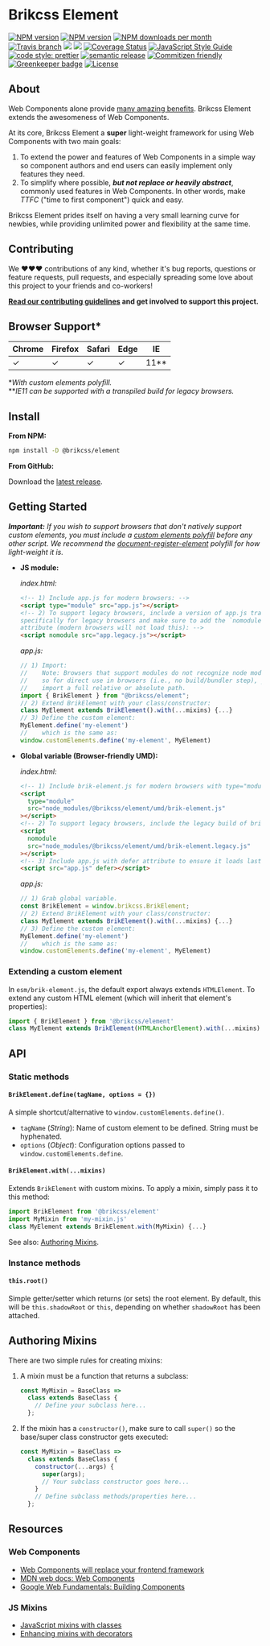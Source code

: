# Brikcss Element

<!-- Shields. -->
<p>
    <!-- NPM version. -->
    <a href="https://www.npmjs.com/package/@brikcss/element"><img alt="NPM version" src="https://img.shields.io/npm/v/@brikcss/element/latest.svg?style=flat-square"></a>
    <!-- NPM tag version. -->
    <a href="https://www.npmjs.com/package/@brikcss/element"><img alt="NPM version" src="https://img.shields.io/npm/v/@brikcss/element/next.svg?style=flat-square"></a>
    <!-- NPM downloads/month. -->
    <a href="https://www.npmjs.com/package/@brikcss/element"><img alt="NPM downloads per month" src="https://img.shields.io/npm/dm/@brikcss/element.svg?style=flat-square"></a>
    <!-- Travis branch. -->
    <a href="https://github.com/brikcss/node-module/tree/master"><img alt="Travis branch" src="https://img.shields.io/travis/rust-lang/rust/master.svg?style=flat-square&label=master"></a>
    <!-- Codacy. -->
    <a href="https://www.codacy.com/app/thezimmee/element"><img src="https://img.shields.io/codacy/grade/e6c03044c1e24c4c9a2f4f31e0c84e38/master.svg?style=flat-square"/></a>
    <a href="https://www.codacy.com/app/thezimmee/element"><img src="https://img.shields.io/codacy/coverage/e6c03044c1e24c4c9a2f4f31e0c84e38/master.svg?style=flat-square"/></a>
    <!-- Coveralls -->
    <a href='https://coveralls.io/github/brikcss/node-module?branch=master'><img src='https://img.shields.io/coveralls/github/brikcss/node-module/master.svg?style=flat-square' alt='Coverage Status' /></a>
    <!-- JS Standard style. -->
    <a href="https://standardjs.com"><img alt="JavaScript Style Guide" src="https://img.shields.io/badge/code_style-standard-brightgreen.svg?style=flat-square"></a>
    <!-- Prettier code style. -->
    <a href="https://prettier.io/"><img alt="code style: prettier" src="https://img.shields.io/badge/code_style-prettier-ff69b4.svg?style=flat-square"></a>
    <!-- Semantic release. -->
    <a href="https://github.com/semantic-release/semantic-release"><img alt="semantic release" src="https://img.shields.io/badge/%20%20%F0%9F%93%A6%F0%9F%9A%80-semantic--release-e10079.svg?style=flat-square"></a>
    <!-- Commitizen friendly. -->
    <a href="http://commitizen.github.io/cz-cli/"><img alt="Commitizen friendly" src="https://img.shields.io/badge/commitizen-friendly-brightgreen.svg?style=flat-square"></a>
    <!-- Greenkeeper. -->
    <a href="https://greenkeeper.io/"><img src="https://badges.greenkeeper.io/brikcss/node-module.svg?style=flat-square" alt="Greenkeeper badge"></a>
    <!-- MIT License. -->
    <a href="LICENSE.md"><img alt="License" src="https://img.shields.io/npm/l/express.svg?style=flat-square"></a>
</p>

## About

<!-- @todo  Document "TTFC" time of 5 minutes or less. How to create your first meaningful component in 5 minutes or less. -->
<!-- @todo  Add images to demonstrate the awesomeness of Brikcss Element. -->

Web Components alone provide [many amazing benefits](https://codeburst.io/6-reasons-you-should-use-native-web-components-b45e18e069c2). Brikcss Element extends the awesomeness of Web Components.

At its core, Brikcss Element a **super** light-weight framework for using Web Components with two main goals:

1. To extend the power and features of Web Components in a simple way so component authors and end users can easily implement only features they need.
2. To simplify where possible, _**but not replace or heavily abstract**_, commonly used features in Web Components. In other words, make _TTFC_ ("time to first component") quick and easy.

Brikcss Element prides itself on having a very small learning curve for newbies, while providing unlimited power and flexibility at the same time.

## Contributing

We ❤️❤️❤️ contributions of any kind, whether it's bug reports, questions or feature requests, pull requests, and especially spreading some love about this project to your friends and co-workers!

**[Read our contributing guidelines](./CONTRIBUTING.md) and get involved to support this project.**

## Browser Support\*

| Chrome | Firefox | Safari | Edge | IE     |
| ------ | ------- | ------ | ---- | ------ |
| ✓      | ✓       | ✓      | ✓    | 11\*\* |

\*_With custom elements polyfill._<br>
\*\*_IE11 can be supported with a transpiled build for legacy browsers._

## Install

**From NPM:**

```bash
npm install -D @brikcss/element
```

**From GitHub:**

Download the [latest release](releases/latest).

## Getting Started

_**Important:** If you wish to support browsers that don't natively support custom elements, you must include a [custom elements polyfill](https://www.npmjs.com/search?q=custom+elements+polyfill) before any other script. We recommend the [document-register-element](https://www.npmjs.com/package/document-register-element) polyfill for how light-weight it is._

- **JS module:**

  _index.html:_

  ```html
  <!-- 1) Include app.js for modern browsers: -->
  <script type="module" src="app.js"></script>
  <!-- 2) To support legacy browsers, include a version of app.js transpiled
  specifically for legacy browsers and make sure to add the `nomodule`
  attribute (modern browsers will not load this): -->
  <script nomodule src="app.legacy.js"></script>
  ```

  _app.js:_

  ```js
  // 1) Import:
  //    Note: Browsers that support modules do not recognize node modules,
  //    so for direct use in browsers (i.e., no build/bundler step), you must
  //    import a full relative or absolute path.
  import { BrikElement } from "@brikcss/element";
  // 2) Extend BrikElement with your class/constructor:
  class MyElement extends BrikElement().with(...mixins) {...}
  // 3) Define the custom element:
  MyElement.define('my-element')
  //    which is the same as:
  window.customElements.define('my-element', MyElement)
  ```

- **Global variable (Browser-friendly UMD):**

  _index.html:_

  ```html
  <!-- 1) Include brik-element.js for modern browsers with type="module": -->
  <script
    type="module"
    src="node_modules/@brikcss/element/umd/brik-element.js"
  ></script>
  <!-- 2) To support legacy browsers, include the legacy build of brik-element.js and add the `nomodule` attribute: -->
  <script
    nomodule
    src="node_modules/@brikcss/element/umd/brik-element.legacy.js"
  ></script>
  <!-- 3) Include app.js with defer attribute to ensure it loads last: -->
  <script src="app.js" defer></script>
  ```

  _app.js:_

  ```js
  // 1) Grab global variable.
  const BrikElement = window.brikcss.BrikElement;
  // 2) Extend BrikElement with your class/constructor:
  class MyElement extends BrikElement().with(...mixins) {...}
  // 3) Define the custom element:
  MyElement.define('my-element')
  //    which is the same as:
  window.customElements.define('my-element', MyElement)
  ```

### Extending a custom element

In `esm/brik-element.js`, the default export always extends `HTMLElement`. To extend any custom HTML element (which will inherit that element's properties):

```js
import { BrikElement } from '@brikcss/element'
class MyElement extends BrikElement(HTMLAnchorElement).with(...mixins)
```

## API

### Static methods

#### `BrikElement.define(tagName, options = {})`

A simple shortcut/alternative to `window.customElements.define()`.

- `tagName` (_String_): Name of custom element to be defined. String must be hyphenated.
- `options` (_Object_): Configuration options passed to `window.customElements.define`.

#### `BrikElement.with(...mixins)`

Extends `BrikElement` with custom mixins. To apply a mixin, simply pass it to this method:

```js
import BrikElement from '@brikcss/element'
import MyMixin from 'my-mixin.js'
class MyElement extends BrikElement.with(MyMixin) {...}
```

See also: [Authoring Mixins](#authoring-mixins).

### Instance methods

#### `this.root()`

Simple getter/setter which returns (or sets) the root element. By default, this will be `this.shadowRoot` or `this`, depending on whether `shadowRoot` has been attached.

## Authoring Mixins

There are two simple rules for creating mixins:

1. A mixin must be a function that returns a subclass:

   ```js
   const MyMixin = BaseClass =>
     class extends BaseClass {
       // Define your subclass here...
     };
   ```

2. If the mixin has a `constructor()`, make sure to call `super()` so the base/super class constructor gets executed:

   ```js
   const MyMixin = BaseClass =>
     class extends BaseClass {
       constructor(...args) {
         super(args);
         // Your subclass constructor goes here...
       }
       // Define subclass methods/properties here...
     };
   ```

## Resources

### Web Components

- [Web Components will replace your frontend framework](https://www.dannymoerkerke.com/blog/web-components-will-replace-your-frontend-framework)
- [MDN web docs: Web Components](https://developer.mozilla.org/en-US/docs/Web/Web_Components)
- [Google Web Fundamentals: Building Components](https://developers.google.com/web/fundamentals/web-components/)

### JS Mixins

- [JavaScript mixins with classes](http://justinfagnani.com/2015/12/21/real-mixins-with-javascript-classes/)
- [Enhancing mixins with decorators](http://justinfagnani.com/2016/01/07/enhancing-mixins-with-decorator-functions/)

<!-- @todo  Add sections for Credits, Contributors, Resources, Projects using Birkcss Element. -->
